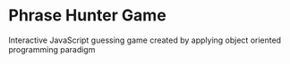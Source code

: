 # Phrase Hunter Game
 Interactive JavaScript guessing game created by applying object oriented programming paradigm
